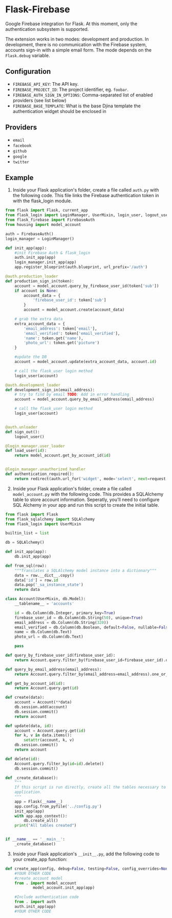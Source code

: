 # Flask-Firebase

Google Firebase integration for Flask. At this moment,
only the authentication subsystem is supported.

The extension works in two modes: development and production.
In development, there is no communication with the Firebase
system, accounts sign-in with a simple email form. The mode
depends on the `Flask.debug` variable.

## Configuration

- `FIREBASE_API_KEY`: The API key.
- `FIREBASE_PROJECT_ID`: The project identifier, eg. `foobar`.
- `FIREBASE_AUTH_SIGN_IN_OPTIONS`: Comma-separated list of enabled providers (see list below)
- `FIREBASE_BASE_TEMPLATE`: What is the base Djina template the authentication widget should be enclosed in

## Providers

- `email`
- `facebook`
- `github`
- `google`
- `twitter`

## Example

1. Inside your Flask application's folder, create a file called `auth.py` with the following code.  This file links the Firebase authentication token in with the flask_login module.

```python
from flask import Flask, current_app
from flask_login import LoginManager, UserMixin, login_user, logout_user
from flask_firebase import FirebaseAuth
from housing import model_account

auth = FirebaseAuth()
login_manager = LoginManager()

def init_app(app):
    #init Firebase Auth & flask_login
    auth.init_app(app)
    login_manager.init_app(app)
    app.register_blueprint(auth.blueprint, url_prefix='/auth')

@auth.production_loader
def production_sign_in(token):
    account = model_account.query_by_firebase_user_id(token['sub'])
    if account is None:
        account_data = {
            'firebase_user_id': token['sub']
        }
        account = model_account.create(account_data)

    # grab the extra data
    extra_account_data = {
        'email_address': token['email'],
        'email_verified': token['email_verified'],
        'name': token.get('name'),
        'photo_url': token.get('picture')
    }

    #update the DB
    account = model_account.update(extra_account_data, account.id)

    # call the flask_user login method
    login_user(account)

@auth.development_loader
def development_sign_in(email_address):
    # try to find by email TODO: Add in error handling
    account = model_account.query_by_email_address(email_address)

    # call the flask_user login method
    login_user(account)


@auth.unloader
def sign_out():
    logout_user()

@login_manager.user_loader
def load_user(id):
    return model_account.get_by_account_id(id)


@login_manager.unauthorized_handler
def authentication_required():
    return redirect(auth.url_for('widget', mode='select', next=request.url))
```

2. Inside your Flask application's folder, create a file called `model_account.py` with the following code.  This provides a SQLAlchemy table to store account information.  Seperatly, you'll need to configure SQL Alchemy in your app and run this script to create the initial table.

```python
from flask import Flask
from flask_sqlalchemy import SQLAlchemy
from flask_login import UserMixin

builtin_list = list

db = SQLAlchemy()

def init_app(app):
    db.init_app(app)

def from_sql(row):
    """Translates a SQLAlchemy model instance into a dictionary"""
    data = row.__dict__.copy()
    data['id'] = row.id
    data.pop('_sa_instance_state')
    return data

class Account(UserMixin, db.Model):
    __tablename__ = 'accounts'

    id = db.Column(db.Integer, primary_key=True)
    firebase_user_id = db.Column(db.String(50), unique=True)
    email_address = db.Column(db.String(320))
    email_verified = db.Column(db.Boolean, default=False, nullable=False)
    name = db.Column(db.Text)
    photo_url = db.Column(db.Text)

    pass

def query_by_firebase_user_id(firebase_user_id):
    return Account.query.filter_by(firebase_user_id=firebase_user_id).one_or_none()

def query_by_email_address(email_address):
    return Account.query.filter_by(email_address=email_address).one_or_none()

def get_by_account_id(id):
    return Account.query.get(id)

def create(data):
    account = Account(**data)
    db.session.add(account)
    db.session.commit()
    return account

def update(data, id):
    account = Account.query.get(id)
    for k, v in data.items():
        setattr(account, k, v)
    db.session.commit()
    return account

def delete(id):
    Account.query.filter_by(id=id).delete()
    db.session.commit()

def _create_database():
    """
    If this script is run directly, create all the tables necessary to run the
    application.
    """
    app = Flask(__name__)
    app.config.from_pyfile('../config.py')
    init_app(app)
    with app.app_context():
        db.create_all()
    print("All tables created")


if __name__ == '__main__':
    _create_database()
```
3. Inside your Flask application's `__init__.py`, add the following code to your create_app function:

```python
def create_app(config, debug=False, testing=False, config_overrides=None):
    #YOUR OTHER CODE
    #create account model
    from . import model_account
            model_account.init_app(app)

    #Include authentication code
    from . import auth
    auth.init_app(app)
    #YOUR OTHER CODE
```